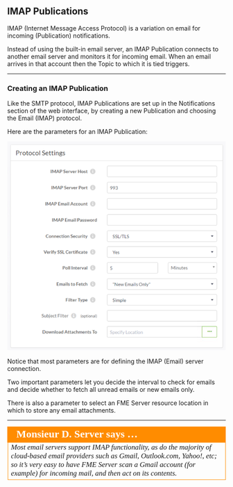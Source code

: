 ## IMAP Publications ##

IMAP (Internet Message Access Protocol) is a variation on email for incoming (Publication) notifications.

Instead of using the built-in email server, an IMAP Publication connects to another email server and monitors it for incoming email. When an email arrives in that account then the Topic to which it is tied triggers.

---

### Creating an IMAP Publication ###

Like the SMTP protocol, IMAP Publications are set up in the Notifications section of the web interface, by creating a new Publication and choosing the Email (IMAP) protocol.

Here are the parameters for an IMAP Publication:

![](./Images/Img4.011.IMAPPublicationSettings.png)

Notice that most parameters are for defining the IMAP (Email) server connection.

Two important parameters let you decide the interval to check for emails and decide whether to fetch all unread emails or new emails only.

There is also a parameter to select an FME Server resource location in which to store any email attachments.

---

<table style="border-spacing: 0px">
<tr>
<td style="vertical-align:middle;background-color:darkorange;border: 2px solid darkorange">
<i class="fa fa-quote-left fa-lg fa-pull-left fa-fw" style="color:white;padding-right: 12px;vertical-align:text-top"></i>
<span style="color:white;font-size:x-large;font-weight: bold;font-family:serif">Monsieur D. Server says …</span>
</td>
</tr>

<tr>
<td style="border: 1px solid darkorange">
<span style="font-family:serif; font-style:italic; font-size:larger">
Most email servers support IMAP functionality, as do the majority of cloud-based email providers such as Gmail, Outlook.com, Yahoo!, etc; so it’s very easy to have FME Server scan a Gmail account (for example) for incoming mail, and then act on its contents.
</span>
</td>
</tr>
</table>

